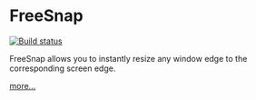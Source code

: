 FreeSnap
========

[![Build status](https://ci.appveyor.com/api/projects/status/v4rplhdpo3bq933j)](https://ci.appveyor.com/project/mike-ward/freesnap)

FreeSnap allows you to instantly resize any window edge to the corresponding screen edge.

[more...](http://mike-ward.net/freesnap)
